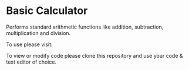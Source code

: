 # Basic Calculator

Performs standard arithmetic functions like addition, subtraction, multiplication and division.

To use please visit:

To view or modify code please clone this repository and use your code & text editor of choice.